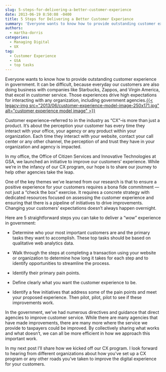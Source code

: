 ```yaml
---
slug: 5-steps-for-delivering-a-better-customer-experience
date: 2013-06-19 8:50:08 -0400
title: 5 Steps for Delivering a Better Customer Experience
summary: 'Everyone wants to know how to provide outstanding customer experience in government. It can be difficult, because everyday our customers are also doing business with companies like Starbucks, Zappos, and Virgin America, that excel in customer service.'
authors:
  - martha-dorris
categories:
  - Managing Digital
  - UX
tag:
  - Customer Experience
  - GSA
  - top tasks
---
```


<p dir="ltr">
  Everyone wants to know how to provide outstanding customer experience in government. It can be difficult, because everyday our customers are also doing business with companies like Starbucks, Zappos, and Virgin America, that excel in customer service. Those experiences drive high expectations for interacting with any organization, including government agencies.<a href="https://s3.amazonaws.com/digitalgov/_legacy-img/2013/06/customer-experience-model-image.jpg">{{< legacy-img src="2013/06/customer-experience-model-image-250x171.jpg" alt="customer experience model image" >}}</a>
</p>

Customer experience&#8211;referred to in the industry as &#8220;CX&#8221;&#8211;is more than just a product.  It’s about the perception your customer has every time they interact with your office, your agency or any product within your organization.  Each time they interact with your website, contact your call center or any other channel, the perception of and trust they have in your organization and agency is impacted.

In my office, the Office of Citizen Services and Innovative Technologies at GSA, we launched an initiative to improve our customers’ experience.  While we&#8217;re in the infancy of our CX program, our hope is to share our journey to help other agencies take the leap.

One of the key themes we&#8217;ve learned from our research is that to ensure a positive experience for your customers requires a bona fide commitment &#8212; not just a &#8220;check the box&#8221; exercise.  It requires a concrete strategy with dedicated resources focused on assessing the customer experience and ensuring that there is a pipeline of initiatives to drive improvements.  Changing your customers’ expectations doesn’t always happen overnight.

Here are 5 straightforward steps you can take to deliver a “wow” experience in government:

  * <p dir="ltr">
      Determine who your most important customers are and the primary tasks they want to accomplish.  These top tasks should be based on qualitative web analytics data.
    </p>

  * <p dir="ltr">
      Walk through the steps at completing a transaction using your website or organization to determine how long it takes for each step and to identify opportunities to streamline the process.
    </p>

  * <p dir="ltr">
      Identify their primary pain points.
    </p>

  * <p dir="ltr">
      Define clearly what you want the customer experience to be.
    </p>

  * <p dir="ltr">
      Identify a few initiatives that address some of the pain points and meet your proposed experience. Then pilot, pilot, pilot to see if these improvements work.
    </p>

In the government, we&#8217;ve had numerous directives and guidance that direct agencies to improve customer service.  While there are many agencies that have made improvements, there are many more where the service we provide to taxpayers could be improved.  By collectively sharing what works and what doesn&#8217;t, we can all be more efficient in how we approach this important work.

In my next post I’ll share how we kicked off our CX program. I look forward to hearing from different organizations about how you&#8217;ve set up a CX program or any other roads you&#8217;ve taken to improve the digital experience for your customers.
